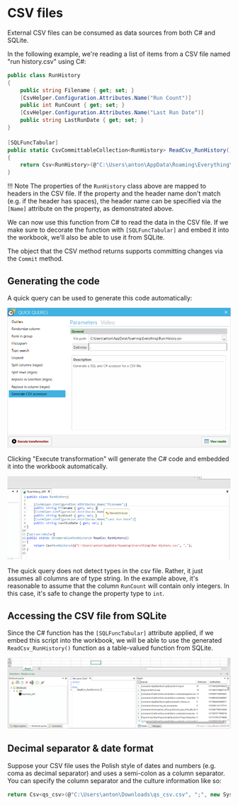 # CSV files
External CSV files can be consumed as data sources from both C# and SQLite.

In the following example, we're reading a list of items from a CSV file named "run history.csv" using C#:

```csharp
public class RunHistory
{
    public string Filename { get; set; }
    [CsvHelper.Configuration.Attributes.Name("Run Count")]
    public int RunCount { get; set; }
    [CsvHelper.Configuration.Attributes.Name("Last Run Date")]
    public string LastRunDate { get; set; }
}

[SQLFuncTabular]
public static CsvCommittableCollection<RunHistory> ReadCsv_RunHistory()
{
    return Csv<RunHistory>(@"C:\Users\anton\AppData\Roaming\Everything\Run History.csv", ",");
}

```

!!! Note
	The properties of the `RunHistory` class above are mapped to headers in the CSV file. If the property and the header name don't match (e.g. if the header has spaces), the header name can be specified via the `[Name]` attribute on the property, as demonstrated above.

We can now use this function from C# to read the data in the CSV file. If we make sure to decorate the function with `[SQLFuncTabular]` and embed it into the workbook, we'll also be able to use it from SQLite.

The object that the CSV method returns supports committing changes via the `Commit` method. 

## Generating the code

A quick query can be used to generate this code automatically:

![Generate CSV accessor](../images/qqcsv.png)

Clicking "Execute transformation" will generate the C# code and embedded it into the workbook automatically. 

![Generated CSV code](../images/csv_code.png)

The quick query does not detect types in the csv file. Rather, it just assumes all columns are of type string. In the example above, it's reasonable to assume that the column `RunCount` will contain only integers. In this case, it's safe to change the property type to `int`.

## Accessing the CSV file from SQLite
Since the C# function has the `[SQLFuncTabular]` attribute applied, if we embed this script into the workbook, we will be able to use the generated `ReadCsv_RunHistory()` function as a table-valued function from SQLite. 

![Reading a CSV file from SQLite](../images/csv_from_sql.png "Reading a CSV file from SQLite")

## Decimal separator & date format

Suppose your CSV file uses the Polish style of dates and numbers (e.g. coma as decimal separator) and uses a semi-colon as a column separator. You can specify the column separator and the culture information like so:

```csharp
return Csv<qs_csv>(@"C:\Users\anton\Downloads\qs_csv.csv", ";", new System.Globalization.CultureInfo("pl"));

```
